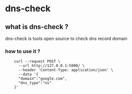 # dns-check

## what is dns-check ?
dns-check is tools open source to check dns record domain

### how to use it ?
```curl
    curl --request POST \
      --url http://127.0.0.1:5000/ \
      --header 'Content-Type: application/json' \
      --data '{
      "domain":"google.com",
      "dns_type":"ns"
    }'
```
